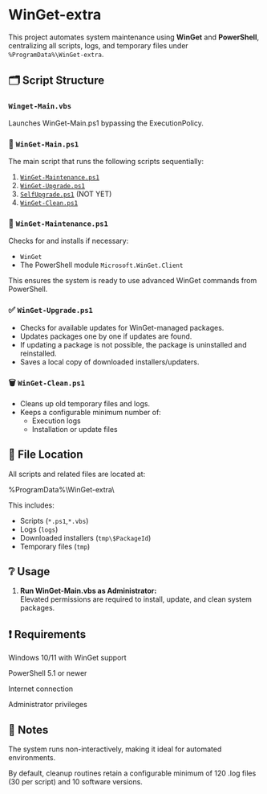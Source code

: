 # WinGet-extra

This project automates system maintenance using **WinGet** and **PowerShell**, centralizing all scripts, logs, and temporary files under `%ProgramData%\WinGet-extra`.

## 🗂️ Script Structure

### `Winget-Main.vbs`
Launches WinGet-Main.ps1 bypassing the ExecutionPolicy.

### 📃 `WinGet-Main.ps1`
The main script that runs the following scripts sequentially:
1. [`WinGet-Maintenance.ps1`](#winget-maintenanceps1)
2. [`WinGet-Upgrade.ps1`](#winget-upgradeps1)
3. [`SelfUpgrade.ps1`](#selfupgradeps1) (NOT YET)
4. [`WinGet-Clean.ps1`](#winget-cleanps1)

### 🔧 `WinGet-Maintenance.ps1`
Checks for and installs if necessary:
- `WinGet`
- The PowerShell module `Microsoft.WinGet.Client`

This ensures the system is ready to use advanced WinGet commands from PowerShell.

### ✅ `WinGet-Upgrade.ps1`
- Checks for available updates for WinGet-managed packages.
- Updates packages one by one if updates are found.
- If updating a package is not possible, the package is uninstalled and reinstalled.
- Saves a local copy of downloaded installers/updaters.

### 🗑️ `WinGet-Clean.ps1`
- Cleans up old temporary files and logs.
- Keeps a configurable minimum number of:
  - Execution logs
  - Installation or update files

## 📂 File Location

All scripts and related files are located at:

%ProgramData%\WinGet-extra\

This includes:
- Scripts (`*.ps1`,`*.vbs`)
- Logs (`logs`)
- Downloaded installers (`tmp\$PackageId`)
- Temporary files (`tmp`)

## ❔ Usage

1. **Run WinGet-Main.vbs as Administrator:**  
   Elevated permissions are required to install, update, and clean system packages.

## ❗ Requirements

Windows 10/11 with WinGet support

PowerShell 5.1 or newer

Internet connection

Administrator privileges


## 📌 Notes

The system runs non-interactively, making it ideal for automated environments.

By default, cleanup routines retain a configurable minimum of 120 .log files (30 per script) and 10 software versions.
